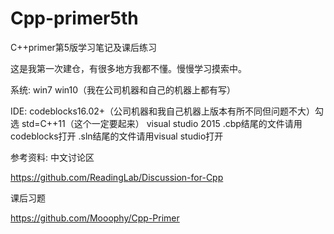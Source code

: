 # Cpp-primer5th
C++primer第5版学习笔记及课后练习

这是我第一次建仓，有很多地方我都不懂。慢慢学习摸索中。

系统:
win7 win10（我在公司机器和自己的机器上都有写）

IDE:
codeblocks16.02+（公司机器和我自己机器上版本有所不同但问题不大）勾选  std=C++11（这个一定要起来）
visual studio 2015
.cbp结尾的文件请用codeblocks打开
.sln结尾的文件请用visual studio打开

参考资料:
中文讨论区

https://github.com/ReadingLab/Discussion-for-Cpp

课后习题

https://github.com/Mooophy/Cpp-Primer
